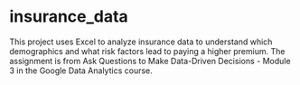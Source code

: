 # insurance_data
This project uses Excel to analyze insurance data to understand which demographics and what risk factors lead to paying a higher premium. The assignment is from Ask Questions to Make Data-Driven Decisions - Module 3 in the Google Data Analytics course. 
